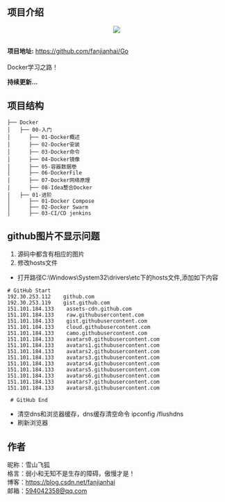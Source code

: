 ## 项目介绍

<div style="text-align: center;">
<img src="https://ss3.bdstatic.com/70cFv8Sh_Q1YnxGkpoWK1HF6hhy/it/u=1589818293,2913011842&fm=26&gp=0.jpg"/>
</div>
<br/>

**项目地址:** https://github.com/fanjianhai/Go
<br/><br/> Docker学习之路！

**持续更新...** 

## 项目结构

```
├── Docker
│   ├── 00-入门
│      ├── 01-Docker概述
│      ├── 02-Docker安装
│      ├── 03-Docker命令
│      ├── 04-Docker镜像
│      ├── 05-容器数据卷
│      ├── 06-DockerFile
│      ├── 07-Docker网络原理
│      ├── 08-Idea整合Docker
│   ├── 01-进阶
│      ├── 01-Docker Compose
│      ├── 02-Docker Swarm
│      ├── 03-CI/CD jenkins
```

## github图片不显示问题
1. 源码中都含有相应的图片
2. 修改hosts文件
- 打开路径C:\Windows\System32\drivers\etc下的hosts文件,添加如下内容
```
# GitHub Start 
192.30.253.112    github.com 
192.30.253.119    gist.github.com
151.101.184.133    assets-cdn.github.com
151.101.184.133    raw.githubusercontent.com
151.101.184.133    gist.githubusercontent.com
151.101.184.133    cloud.githubusercontent.com
151.101.184.133    camo.githubusercontent.com
151.101.184.133    avatars0.githubusercontent.com
151.101.184.133    avatars1.githubusercontent.com
151.101.184.133    avatars2.githubusercontent.com
151.101.184.133    avatars3.githubusercontent.com
151.101.184.133    avatars4.githubusercontent.com
151.101.184.133    avatars5.githubusercontent.com
151.101.184.133    avatars6.githubusercontent.com
151.101.184.133    avatars7.githubusercontent.com
151.101.184.133    avatars8.githubusercontent.com
 
 # GitHub End
```
- 清空dns和浏览器缓存，dns缓存清空命令 ipconfig /flushdns
- 刷新浏览器

## 作者
昵称：雪山飞狐<br/>
格言：弱小和无知不是生存的障碍，傲慢才是！<br/>
博客：https://blog.csdn.net/fanjianhai <br/>
邮箱：594042358@qq.com <br/>




